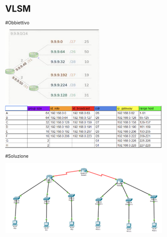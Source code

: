 # VLSM

#Obbiettivo

<img src="images/schema.PNG" width=300>

<img src="images/tabella.png" width=500>

#Soluzione

<img src="images/rete.PNG" width=500>
